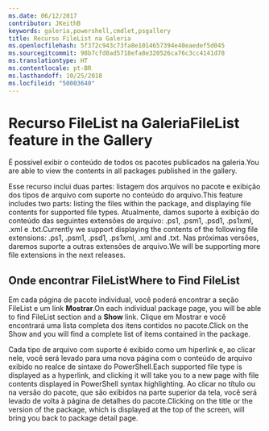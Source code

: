 ```yaml
---
ms.date: 06/12/2017
contributor: JKeithB
keywords: galeria,powershell,cmdlet,psgallery
title: Recurso FileList na Galeria
ms.openlocfilehash: 5f372c943c73fa8e1014657394e40eaedef5d045
ms.sourcegitcommit: 98b7cfd8ad5718efa8e320526ca76c3cc4141d78
ms.translationtype: HT
ms.contentlocale: pt-BR
ms.lasthandoff: 10/25/2018
ms.locfileid: "50003640"
---
```

# <a name="filelist-feature-in-the-gallery"></a><span data-ttu-id="0dedd-103">Recurso FileList na Galeria</span><span class="sxs-lookup"><span data-stu-id="0dedd-103">FileList feature in the Gallery</span></span>

<span data-ttu-id="0dedd-104">É possível exibir o conteúdo de todos os pacotes publicados na galeria.</span><span class="sxs-lookup"><span data-stu-id="0dedd-104">You are able to view the contents in all packages published in the gallery.</span></span>

<span data-ttu-id="0dedd-105">Esse recurso inclui duas partes: listagem dos arquivos no pacote e exibição dos tipos de arquivo com suporte no conteúdo do arquivo.</span><span class="sxs-lookup"><span data-stu-id="0dedd-105">This feature includes two parts: listing the files within the package, and displaying file contents for supported file types.</span></span> <span data-ttu-id="0dedd-106">Atualmente, damos suporte à exibição do conteúdo das seguintes extensões de arquivo: .ps1, .psm1, .psd1, .ps1xml, .xml e .txt.</span><span class="sxs-lookup"><span data-stu-id="0dedd-106">Currently we support displaying the contents of the following file extensions: .ps1, .psm1, .psd1, .ps1xml, .xml and .txt.</span></span> <span data-ttu-id="0dedd-107">Nas próximas versões, daremos suporte a outras extensões de arquivo.</span><span class="sxs-lookup"><span data-stu-id="0dedd-107">We will be supporting more file extensions in the next releases.</span></span>

## <a name="where-to-find-filelist"></a><span data-ttu-id="0dedd-108">Onde encontrar FileList</span><span class="sxs-lookup"><span data-stu-id="0dedd-108">Where to Find FileList</span></span>

<span data-ttu-id="0dedd-109">Em cada página de pacote individual, você poderá encontrar a seção FileList e um link **Mostrar**.</span><span class="sxs-lookup"><span data-stu-id="0dedd-109">On each individual package page, you will be able to find FileList section and a **Show** link.</span></span> <span data-ttu-id="0dedd-110">Clique em Mostrar e você encontrará uma lista completa dos itens contidos no pacote.</span><span class="sxs-lookup"><span data-stu-id="0dedd-110">Click on the Show and you will find a complete list of items contained in the package.</span></span>

<span data-ttu-id="0dedd-111">Cada tipo de arquivo com suporte é exibido como um hiperlink e, ao clicar nele, você será levado para uma nova página com o conteúdo de arquivo exibido no realce de sintaxe do PowerShell.</span><span class="sxs-lookup"><span data-stu-id="0dedd-111">Each supported file type is displayed as a hyperlink, and clicking it will take you to a new page with file contents displayed in PowerShell syntax highlighting.</span></span> <span data-ttu-id="0dedd-112">Ao clicar no título ou na versão do pacote, que são exibidos na parte superior da tela, você será levado de volta à página de detalhes do pacote.</span><span class="sxs-lookup"><span data-stu-id="0dedd-112">Clicking on the title or the version of the package, which is displayed at the top of the screen, will bring you back to package detail page.</span></span>
